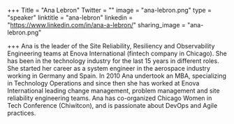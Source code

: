 +++
Title = "Ana Lebron"
Twitter = ""
image = "ana-lebron.png"
type = "speaker"
linktitle = "ana-lebron"
linkedin = "https://www.linkedin.com/in/ana-a-lebron/"
sharing_image = "ana-lebron.png"

+++
Ana is the leader of the Site Reliability, Resiliency and Observability Engineering teams at Enova International (fintech company in Chicago). She has been in the technology industry for the last 15 years in different roles. She started her career as a system engineer in the aerospace industry working in Germany and Spain. In 2010 Ana undertook an MBA, specializing in Technology Operations and since then she has worked at Enova International leading change management, problem management and site reliability engineering teams. Ana has co-organized Chicago Women in Tech Conference (Chiwitcon), and is passionate about DevOps and Agile practices.
